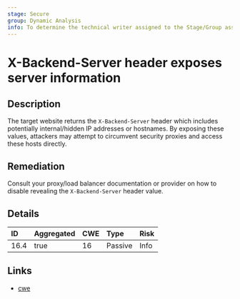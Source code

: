 ```yaml
---
stage: Secure
group: Dynamic Analysis
info: To determine the technical writer assigned to the Stage/Group associated with this page, see https://about.gitlab.com/handbook/engineering/ux/technical-writing/#assignments
---
```


# X-Backend-Server header exposes server information

## Description

The target website returns the `X-Backend-Server` header which includes potentially internal/hidden IP addresses
or hostnames. By exposing these values, attackers may attempt to circumvent security proxies and access these
hosts directly.

## Remediation

Consult your proxy/load balancer documentation or provider on how to disable revealing the
`X-Backend-Server` header value.

## Details

| ID | Aggregated | CWE | Type | Risk |
|:---|:--------|:--------|:--------|:--------|
| 16.4 | true | 16 | Passive | Info |

## Links

- [cwe](https://cwe.mitre.org/data/definitions/16.html)
